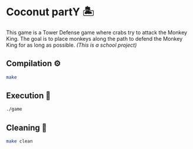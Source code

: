 # Coconut partY 🏝️
This game is a Tower Defense game where crabs try to attack the Monkey King. The goal is to place monkeys along the path to defend the Monkey King for as long as possible. _(This is a school project)_

## Compilation ⚙️

```sh
make
```

## Execution 🚀

```sh
./game
```

## Cleaning 🧹
```sh
make clean
```
